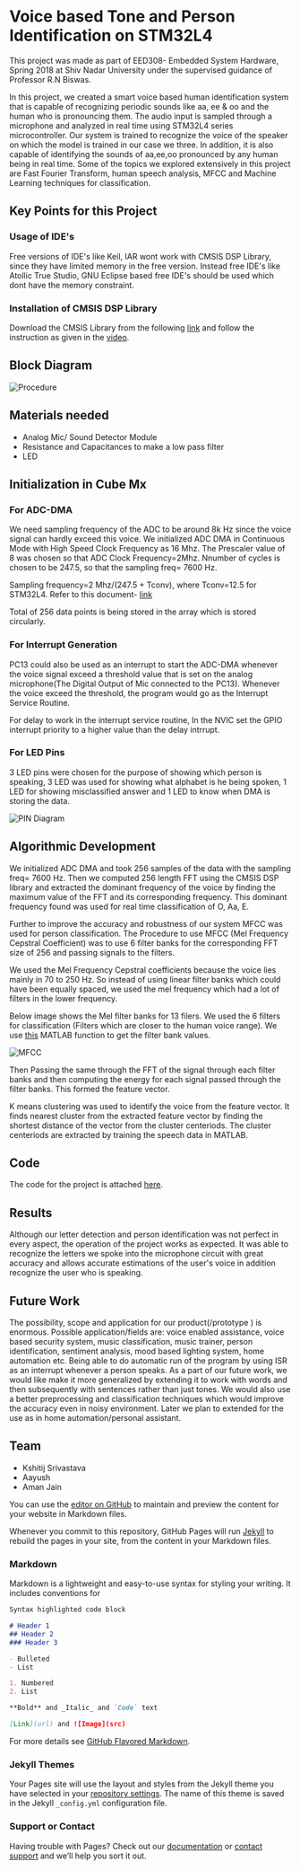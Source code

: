 # Voice based Tone and Person Identification on STM32L4

This project was made as part of EED308- Embedded System Hardware, Spring 2018 at Shiv Nadar University under the supervised guidance of Professor R.N Biswas.

In this project, we created a smart voice based human identification system that is capable of recognizing periodic sounds like aa, ee & oo and the human who is pronouncing them. The audio input is sampled through a microphone and analyzed in real time using STM32L4 series microcontroller. Our system is trained to recognize  the voice of the speaker on which the model is trained in our case we three. In addition, it is also capable of identifying the sounds of aa,ee,oo pronounced by any human being  in real time. Some of the topics we explored extensively in this project are Fast Fourier Transform, human speech analysis, MFCC and Machine Learning techniques for classification.

## Key Points for this Project 

### Usage of IDE's

Free versions of IDE's like Keil, IAR wont work with CMSIS DSP Library, since they have limited memory in the free version. Instead free IDE's like Atollic True Studio, GNU Eclipse based free IDE's should be used which dont have the memory constraint.

### Installation of CMSIS DSP Library

Download the CMSIS Library from the following [link](https://github.com/ARM-software/CMSIS_5) and follow the instruction as given in the [video](https://www.youtube.com/watch?v=dLHkYlF3suc&feature=youtu.be).

## Block Diagram

![Procedure](images/Procedure.JPG)

## Materials needed
- Analog Mic/ Sound Detector Module
- Resistance and Capacitances to make a low pass filter
- LED


## Initialization in Cube Mx

### For ADC-DMA
We need sampling frequency of the ADC to be around 8k Hz since the voice signal can hardly exceed this voice.
We initialized ADC DMA in Continuous Mode with High Speed Clock Frequency as 16 Mhz. The Prescaler value of 8 was chosen so that ADC Clock Frequency=2Mhz. Nnumber of cycles is chosen to be 247.5, so that the sampling freq= 7600 Hz.

Sampling frequency=2 Mhz/(247.5 + Tconv), where Tconv=12.5 for STM32L4. Refer to this document- [link](www.st.com/resource/en/application_note/cd00258017.pdf)

Total of 256 data points is being stored in the array which is stored circularly.

### For Interrupt Generation

PC13 could also be used as an interrupt to start the ADC-DMA whenever the voice signal exceed a threshold value that is set on the analog microphone(The Digital Output of Mic connected to the PC13). Whenever the voice exceed the threshold, the program would go as the Interrupt Service Routine.

For delay to work in the interrupt service routine, In the NVIC set the GPIO interrupt priority to a higher value than the delay intrrupt.  

### For LED Pins
3 LED pins were chosen for the purpose of showing which person is speaking, 3 LED was used for showing what alphabet is he being spoken, 1 LED for showing misclassified answer and 1 LED to know when DMA is storing the data.

![PIN Diagram](images/Pin_diagram.JPG)

## Algorithmic Development

We initialized ADC DMA and took 256 samples of the data with the sampling freq= 7600 Hz.
Then we computed 256 length FFT using the CMSIS DSP library and extracted the dominant frequency of the voice by finding the maximum value of the FFT and its corresponding frequency. This dominant frequency found was used for real time classification of O, Aa, E.

Further to improve the accuracy and robustness of our system MFCC was used for person classification.
The Procedure to use MFCC (Mel Frequency Cepstral Coefficient) was to use 6 filter banks for the corresponding FFT size of 256 and passing signals to the filters.

We used the Mel Frequency Cepstral coefficients because the voice lies mainly in 70 to 250 Hz. So instead of using linear filter banks which could have been equally spaced, we used the mel frequency which had a lot of filters in the lower frequency.

Below image shows the Mel filter banks for 13 filers. We used the 6 filters for classification (Filters which are closer to the human voice range). We use [this](matlab_code/Create_MelFrequencyFilterBank.m) MATLAB function to get the filter bank values.


![MFCC](images/Mel_filterbank.JPG)

Then Passing the same through the FFT of the signal through each filter banks and then computing the energy for each signal passed through the filter banks. This formed the feature vector.

K means clustering was used to identify the voice from the feature vector. It finds nearest cluster from the extracted feature vector by finding the shortest distance of the vector from the cluster centeriods. The cluster centeriods are extracted by training the speech data in MATLAB.

## Code

The code for the project is attached [here](https://github.com/KshitijSrivastava/Voice-Based-Tone-Classification-and-Person-Identification/tree/master/Code/FFT_27thApril). 


## Results

Although our letter detection and person identification was not perfect in every aspect, the operation of the project works as expected. It was able to recognize the letters we spoke into the microphone circuit with great accuracy and allows accurate estimations of the user's voice in addition recognize the user who is speaking.


## Future Work

The possibility, scope and application for our product(/prototype ) is enormous. Possible application/fields are: voice enabled assistance, voice based security system, music classification, music trainer, person identification, sentiment analysis, mood based lighting system, home automation etc.
Being able to do automatic run of the program by using ISR as an interrupt whenever a person speaks.
As a part of our future work, we would like make it more generalized by extending it to work with words and then subsequently with sentences rather than just tones. We would also use a better preprocessing and classification techniques which would improve the accuracy even in noisy environment. Later we plan to extended for the use as in home automation/personal assistant.  

## Team

- Kshitij Srivastava
- Aayush 
- Aman Jain


You can use the [editor on GitHub](https://github.com/KshitijSrivastava/Voice-Based-Tone-Classification-and-Person-Identification/edit/master/index.md) to maintain and preview the content for your website in Markdown files.

Whenever you commit to this repository, GitHub Pages will run [Jekyll](https://jekyllrb.com/) to rebuild the pages in your site, from the content in your Markdown files.

### Markdown

Markdown is a lightweight and easy-to-use syntax for styling your writing. It includes conventions for

```markdown
Syntax highlighted code block

# Header 1
## Header 2
### Header 3

- Bulleted
- List

1. Numbered
2. List

**Bold** and _Italic_ and `Code` text

[Link](url) and ![Image](src)
```

For more details see [GitHub Flavored Markdown](https://guides.github.com/features/mastering-markdown/).

### Jekyll Themes

Your Pages site will use the layout and styles from the Jekyll theme you have selected in your [repository settings](https://github.com/KshitijSrivastava/Voice-Based-Tone-Classification-and-Person-Identification/settings). The name of this theme is saved in the Jekyll `_config.yml` configuration file.

### Support or Contact

Having trouble with Pages? Check out our [documentation](https://help.github.com/categories/github-pages-basics/) or [contact support](https://github.com/contact) and we’ll help you sort it out.
